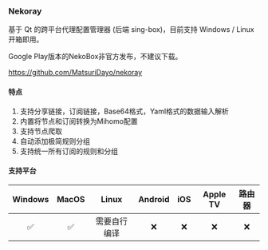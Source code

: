### Nekoray

基于 Qt 的跨平台代理配置管理器 (后端 sing-box)，目前支持 Windows / Linux 开箱即用。

Google Play版本的NekoBox非官方发布，不建议下载。

<Embed>https://github.com/MatsuriDayo/nekoray</Embed>

#### 特点

1. 支持分享链接，订阅链接，Base64格式，Yaml格式的数据输入解析
2. 内置将节点和订阅转换为Mihomo配置
3. 支持节点爬取
4. 自动添加极简规则分组
5. 支持统一所有订阅的规则和分组

#### 支持平台

| Windows | MacOS | Linux | Android | iOS | Apple TV | 路由器 |
| :---: | :---: | :---: | :---: | :---: | :---: | :---: |
| :white_check_mark: | :white_check_mark: | 需要自行编译 | :x: | :x: | :x: | :x: |
